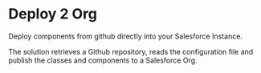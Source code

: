 # Deploy 2 Org

Deploy components from github directly into your Salesforce Instance.

The solution retrieves a Github repository, reads the configuration file and publish the classes and components to a Salesforce Org.

